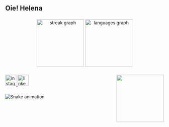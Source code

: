 <h2 align="left">Oie! Helena</h2>

###

<div align="center">
  <img src="https://streak-stats.demolab.com?user=Helengendary&locale=en&mode=daily&theme=default&hide_border=false&border_radius=5" height="150" alt="streak graph"  />
  <img src="https://github-readme-stats.vercel.app/api/top-langs?username=Helengendary&locale=en&hide_title=false&layout=compact&card_width=320&langs_count=5&theme=default&hide_border=false" height="150" alt="languages graph"  />
</div>

###

<img align="right" height="150" src="https://i.pinimg.com/564x/3f/5e/8c/3f5e8c88a183741a4acb4bee84b35f7a.jpg"  />

###

<div align="left">
  <a href="https://www.instagram.com/anelehpicinin/?next=%2F" target="_blank">
    <img src="https://img.shields.io/static/v1?message=Instagram&logo=instagram&label=&color=E4405F&logoColor=white&labelColor=&style=for-the-badge" height="35" alt="instagram logo"  />
  </a>
  <a href="https://www.linkedin.com/in/helena-picinin-de-lima-b85742227/" target="_blank">
    <img src="https://img.shields.io/static/v1?message=LinkedIn&logo=linkedin&label=&color=0077B5&logoColor=white&labelColor=&style=for-the-badge" height="35" alt="linkedin logo"  />
</div>
  </a>
</div>

###
![Snake animation](https://github.com/Helengendary/Helengendary/blob/output/github-contribution-grid-snake.svg)
###
